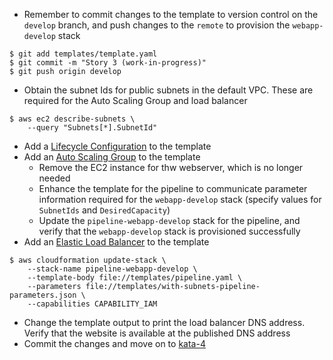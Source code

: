 - Remember to commit changes to the template to version control on the `develop` branch, and push changes to the `remote` to provision the `webapp-develop` stack

```
$ git add templates/template.yaml
$ git commit -m "Story 3 (work-in-progress)"
$ git push origin develop

```

- Obtain the subnet Ids for public subnets in the default VPC. These are required for the Auto Scaling Group and load balancer

```
$ aws ec2 describe-subnets \
    --query "Subnets[*].SubnetId"

```

- Add a [Lifecycle Configuration](https://docs.aws.amazon.com/AWSCloudFormation/latest/UserGuide/aws-properties-as-launchconfig.html) to the template
- Add an [Auto Scaling Group](https://docs.aws.amazon.com/AWSCloudFormation/latest/UserGuide/aws-properties-as-group.html) to the template 
    - Remove the EC2 instance for thw webserver, which is no longer needed 
    - Enhance the template for the pipeline to communicate parameter information required for the `webapp-develop` stack (specify values for `SubnetIds` and `DesiredCapacity`)
    - Update the `pipeline-webapp-develop` stack for the pipeline, and verify that the `webapp-develop` stack is provisioned successfully
- Add an [Elastic Load Balancer](https://docs.aws.amazon.com/AWSCloudFormation/latest/UserGuide/aws-properties-ec2-elb.html) to the template

```
$ aws cloudformation update-stack \
    --stack-name pipeline-webapp-develop \
    --template-body file://templates/pipeline.yaml \
    --parameters file://templates/with-subnets-pipeline-parameters.json \
    --capabilities CAPABILITY_IAM

```

- Change the template output to print the load balancer DNS address. Verify that the website is available at the published DNS address
- Commit the changes and move on to [kata-4](../kata-4/HOW-TO.md)
